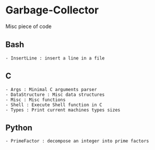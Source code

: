 # Garbage-Collector
Misc piece of code

## Bash
    - InsertLine : insert a line in a file 

## C 
    - Args : Minimal C arguments parser
    - DataStructure : Misc data structures 
    - Misc : Misc functions
    - Shell : Execute Shell function in C
    - Types : Print current machines types sizes 

## Python
    - PrimeFactor : decompose an integer into prime factors 
